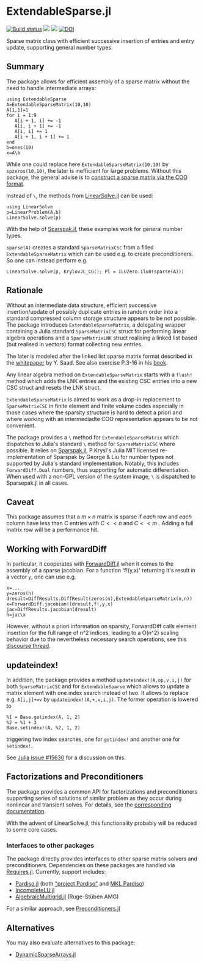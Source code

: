 # ExtendableSparse.jl

[![Build status](https://github.com/WIAS-PDELib/ExtendableSparse.jl/actions/workflows/ci.yml/badge.svg?branch=master)](https://github.com/WIAS-PDELib/ExtendableSparse.jl/actions/workflows/ci.yml?query=branch%3Amaster)
[![](https://img.shields.io/badge/docs-stable-blue.svg)](https://WIAS-PDELib.github.io/ExtendableSparse.jl/stable)
[![](https://img.shields.io/badge/docs-dev-blue.svg)](https://WIAS-PDELib.github.io/ExtendableSparse.jl/dev)
[![DOI](https://zenodo.org/badge/DOI/10.5281/zenodo.3530554.svg)](https://doi.org/10.5281/zenodo.3530554)

Sparse matrix class with efficient successive insertion of entries and entry update, supporting general number types.

## Summary

The package allows for efficient assembly of a sparse matrix without
the need to handle intermediate arrays:

```
using ExtendableSparse
A=ExtendableSparseMatrix(10,10)
A[1,1]=1
for i = 1:9
   A[i + 1, i] += -1
   A[i, i + 1] += -1
   A[i, i] += 1
   A[i + 1, i + 1] += 1
end
b=ones(10)
x=A\b
```

While one could replace here  `ExtendableSparseMatrix(10,10)` by `spzeros(10,10)`, the later is inefficient for large problems. Without this package, the general advise is  to [construct a sparse matrix via the COO format](https://docs.julialang.org/en/v1/stdlib/SparseArrays/#Sparse-Vector-and-Matrix-Constructors).

Instead of `\`, the methods from [LinearSolve.jl](https://github.com/SciML/LinearSolve.jl) can be used:

```
using LinearSolve
p=LinearProblem(A,b)
LinearSolve.solve(p)
```

With the help of [Sparspak.jl](https://github.com/PetrKryslUCSD/Sparspak.jl), these examples work for general number types.

`sparse(A)` creates a standard `SparseMatrixCSC` from a filled `ExtendableSparseMatrix` which can be used e.g. to create preconditioners. So one can instead perform e.g.

```
LinearSolve.solve(p, KrylovJL_CG(); Pl = ILUZero.ilu0(sparse(A)))
```

## Rationale

Without an intermediate data structure, efficient successive insertion/update of possibly duplicate entries in random order into a standard compressed column storage structure appears to be not possible. The package introduces `ExtendableSparseMatrix`, a delegating wrapper containing a Julia standard `SparseMatrixCSC` struct for performing linear algebra operations and a `SparseMatrixLNK` struct realising a linked list based (but realised in vectors) format collecting new entries.

The later is modeled after the linked list sparse matrix format described in the [whitepaper](https://www-users.cs.umn.edu/%7Esaad/software/SPARSKIT/paper.ps) by Y. Saad. See also exercise P.3-16  in his [book](https://www-users.cs.umn.edu/%7Esaad/IterMethBook_2ndEd.pdf).

Any linear algebra method on `ExtendableSparseMatrix` starts with a `flush!` method which adds the LNK entries and the existing CSC entries into a new CSC struct and resets the LNK struct.

`ExtendableSparseMatrix` is aimed to work as a drop-in replacement to `SparseMatrixCSC` in finite element and finite volume codes especially in those cases where the sparsity structure is hard to detect a priori and where working with an intermediadte COO representation appears to be not convenient.

The package  provides a `\` method for `ExtendableSparseMatrix` which dispatches to Julia's standard `\` method for `SparseMatrixCSC` where possible.
It relies on  [Sparspak.jl](https://github.com/PetrKryslUCSD/Sparspak.jl), P.Krysl's Julia MIT licensed re-implementation of Sparspak by George & Liu for
number types  not supported by Julia's standard implementation. Notably, this  includes `ForwardDiff.Dual` numbers, thus supporting for automatic differentiation. When used with a non-GPL version of the system image, `\` is dispatched to Sparsepak.jl in all cases.

## Caveat

This package assumes that a  $m \times n$  matrix is sparse if *each* row and *each* column have less than $C$ entries with
$C << n$ and $C << m$ . Adding a full matrix row will be a performance hit.

## Working with ForwardDiff

In particular, it cooperates with [ForwardDiff.jl](https://github.com/JuliaDiff/ForwardDiff.jl) when it comes to the assembly of a sparse jacobian. For a function 'f!(y,x)' returning it's result in a vector `y`, one can use e.g.

````
x=...
y=zeros(n)
dresult=DiffResults.DiffResult(zeros(n),ExtendableSparseMatrix(n,n))
x=ForwardDiff.jacobian!(dresult,f!,y,x)
jac=DiffResults.jacobian(dresult)
h=jac\x
````

However, without a priori information on sparsity, ForwardDiff calls element insertion for the full range of n^2 indices,
leading to a O(n^2) scaling behavior due to the nevertheless necessary search operations, see  this [discourse thread](https://discourse.julialang.org/t/non-sorted-sparsematrixcsc/37133).

## updateindex!

In addition, the package provides a method `updateindex!(A,op,v,i,j)` for both `SparseMatrixCSC` and for `ExtendableSparse` which allows to update a matrix element with one index search instead of two. It allows to replace e.g. `A[i,j]+=v` by `updateindex!(A,+,v,i,j)`. The former operation is lowered to

````
%1 = Base.getindex(A, 1, 2)
%2 = %1 + 3
Base.setindex!(A, %2, 1, 2)
````

triggering two index searches, one for `getindex!` and another one for `setindex!`.

See [Julia issue #15630](https://github.com/JuliaLang/julia/issues/15630) for a discussion on this.

## Factorizations and Preconditioners

The package provides a common API for factorizations and preconditioners supporting
series of solutions of similar problem as they occur during nonlinear and transient solves.
For details, see the [corresponding documentation](https://WIAS-PDELib.github.io/ExtendableSparse.jl/stable/iter/).

With the advent of LinearSolve.jl, this functionality probably will be reduced to some core cases.

### Interfaces to other packages

The package directly provides interfaces to other sparse matrix solvers and preconditioners. Dependencies on these
packages are handled via [Requires.jl](https://github.com/JuliaPackaging/Requires.jl).
Currently, support includes:

  - [Pardiso.jl](https://github.com/JuliaSparse/Pardiso.jl) (both ["project Pardiso"](https://pardiso-project.org)
    and [MKL Pardiso](https://software.intel.com/content/www/us/en/develop/documentation/onemkl-developer-reference-fortran/top/sparse-solver-routines/onemkl-pardiso-parallel-direct-sparse-solver-interface.html))
  - [IncompleteLU.jl](https://github.com/haampie/IncompleteLU.jl)
  - [AlgebraicMultigrid.jl](https://github.com/JuliaLinearAlgebra/AlgebraicMultigrid.jl) (Ruge-Stüben AMG)

For a similar approach, see [Preconditioners.jl](https://github.com/mohamed82008/Preconditioners.jl)

## Alternatives

You may also evaluate alternatives to this package:

  - [DynamicSparseArrays.jl](https://github.com/atoptima/DynamicSparseArrays.jl)
